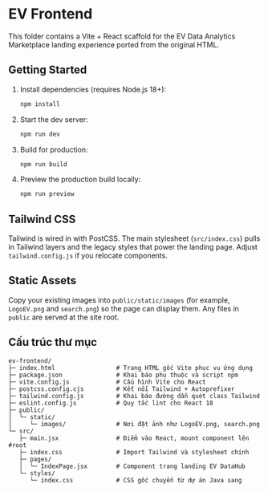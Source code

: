 # EV Frontend

This folder contains a Vite + React scaffold for the EV Data Analytics Marketplace landing experience ported from the original HTML.

## Getting Started

1. Install dependencies (requires Node.js 18+):
   ```cmd
   npm install
   ```
2. Start the dev server:
   ```cmd
   npm run dev
   ```
3. Build for production:
   ```cmd
   npm run build
   ```
4. Preview the production build locally:
   ```cmd
   npm run preview
   ```

## Tailwind CSS

Tailwind is wired in with PostCSS. The main stylesheet (`src/index.css`) pulls in Tailwind layers and the legacy styles that power the landing page. Adjust `tailwind.config.js` if you relocate components.

## Static Assets

Copy your existing images into `public/static/images` (for example, `LogoEV.png` and `search.png`) so the page can display them. Any files in `public` are served at the site root.

## Cấu trúc thư mục

```
ev-frontend/
├─ index.html                 # Trang HTML gốc Vite phục vụ ứng dụng
├─ package.json               # Khai báo phụ thuộc và script npm
├─ vite.config.js             # Cấu hình Vite cho React
├─ postcss.config.cjs         # Kết nối Tailwind + Autoprefixer
├─ tailwind.config.js         # Khai báo đường dẫn quét class Tailwind
├─ eslint.config.js           # Quy tắc lint cho React 18
├─ public/
│  └─ static/
│     └─ images/              # Nơi đặt ảnh như LogoEV.png, search.png
└─ src/
   ├─ main.jsx                # Điểm vào React, mount component lên #root
   ├─ index.css               # Import Tailwind và stylesheet chính
   ├─ pages/
   │  └─ IndexPage.jsx        # Component trang landing EV DataHub
   └─ styles/
      └─ index.css            # CSS gốc chuyển từ dự án Java sang
```
